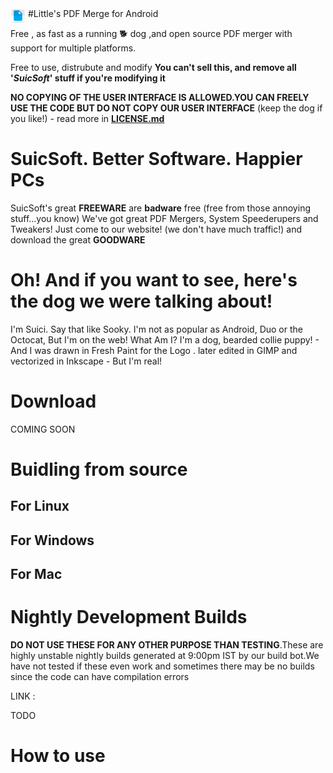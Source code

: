 <img style='float:left; height: 24px; width: 24px; margin-right: 4px;' src='https://raw.githubusercontent.com/SuicSoft/Little-PDF-Merge-Android/developer/src/main/res/mipmap-hdpi/ic_launcher.png'>
#Little's PDF Merge for Android

Free , as fast as a running 🐕 dog ,and open source PDF merger with support for multiple platforms.

Free to use, distrubute and modify 
**You can't sell this, and remove all '*SuicSoft*' stuff if you're modifying it**

**NO COPYING OF THE USER INTERFACE IS ALLOWED.YOU CAN FREELY USE THE CODE BUT DO NOT COPY OUR USER INTERFACE**
(keep the dog if you like!) - read more in [**LICENSE.md**](License.md)

# SuicSoft. Better Software. Happier PCs
SuicSoft's great **FREEWARE** are **badware** free (free from those annoying stuff...you know)
We've got great PDF Mergers, System Speederupers and Tweakers! Just come to our website! (we don't have much traffic!)
and download the great **GOODWARE**

# Oh! And if you want to see, here's the dog we were talking about!



I'm Suici. Say that like Sooky. I'm not as popular as Android, Duo or the Octocat, But I'm on the web!
What Am I? I'm a dog, bearded collie puppy! - And I was drawn in Fresh Paint for the Logo . later edited in GIMP and vectorized in Inkscape  - But I'm real!

# Download

COMING SOON

# Buidling from source
## For Linux

## For Windows

## For Mac

# Nightly Development Builds
**DO NOT USE THESE FOR ANY OTHER PURPOSE THAN TESTING**.These are highly unstable nightly builds generated at 9:00pm IST by our build bot.We have not tested if these even work and sometimes there may be no builds since the code can have compilation errors

LINK :

TODO

# How to use



